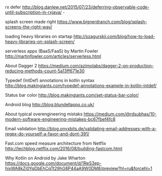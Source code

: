 rx defer
http://blog.danlew.net/2015/07/23/deferring-observable-code-until-subscription-in-rxjava/ -

splash screen made right
https://www.bignerdranch.com/blog/splash-screens-the-right-way/

loading heavy libraries on startap
http://szagurskii.com/blog/how-to-load-heavy-libraries-on-splash-screen/

serverless apps (BaaS/FaaS) by Martin Fowler
http://martinfowler.com/articles/serverless.html

About Dagger 2
https://medium.com/azimolabs/dagger-2-on-production-reducing-methods-count-5a13ff671e30

Typedef (IntDef) annotations in kotlin syntax
http://blog.makingiants.com/typedef-annotations-example-in-kotlin-intdef/

Status bar color
http://blog.makingiants.com/set-status-bar-color/

Android blog
http://blog.blundellapps.co.uk/

About typical overengineering mistaks
https://medium.com/@rdsubhas/10-modern-software-engineering-mistakes-bc67fbef4fc8

Email validation
http://blog.onyxbits.de/validating-email-addresses-with-a-regex-do-yourself-a-favor-and-dont-391/

Fast.com speed measure architecture from Netflix
http://techblog.netflix.com/2016/08/building-fastcom.html

Why Kotlin on Android by Jake Wharton
https://docs.google.com/document/d/1ReS3ep-hjxWA8kZi0YqDbEhCqTt29hG8P44aA9W0DM8/preview?hl=ru&forcehl=1
